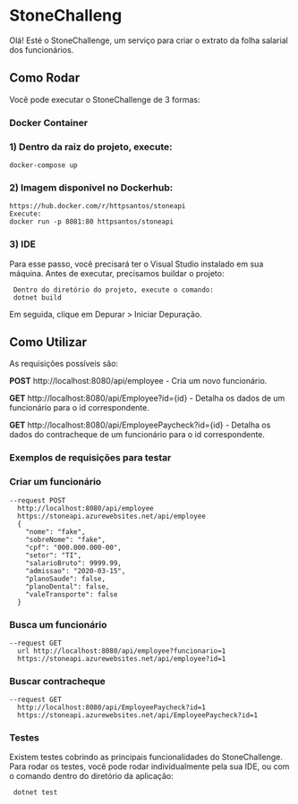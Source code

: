 # StoneChalleng

Olá! Esté o StoneChallenge, um serviço para criar o extrato da folha salarial dos funcionários.

## Como Rodar

Você pode executar o StoneChallenge de 3 formas:

### Docker Container
 
### 1) Dentro da raiz do projeto, execute:
```
docker-compose up
```
### 2) Imagem disponivel no Dockerhub:
```
https://hub.docker.com/r/httpsantos/stoneapi
Execute:
docker run -p 8081:80 httpsantos/stoneapi
```
### 3) IDE 
Para esse passo, você precisará ter o Visual Studio instalado em sua máquina.
Antes de executar, precisamos buildar o projeto:
```
 Dentro do diretório do projeto, execute o comando:
 dotnet build
```
Em seguida, clique em Depurar > Iniciar Depuração.


## Como Utilizar
As requisições possíveis são:

**POST** http://localhost:8080/api/employee - Cria um novo funcionário.

**GET** http://localhost:8080/api/Employee?id={id} - Detalha os dados de um funcionário para o id correspondente.

**GET** http://localhost:8080/api/EmployeePaycheck?id={id} - Detalha os dados do contracheque de um funcionário para o id correspondente.

### Exemplos de requisições para testar

### Criar um funcionário
```
--request POST
  http://localhost:8080/api/employee
  https://stoneapi.azurewebsites.net/api/employee
  {
    "nome": "fake",
    "sobreNome": "fake",
    "cpf": "000.000.000-00",
    "setor": "TI",
    "salarioBruto": 9999.99,
    "admissao": "2020-03-15",
    "planoSaude": false,
    "planoDental": false,
    "valeTransporte": false
  }
```

### Busca um funcionário
```
--request GET
  url http://localhost:8080/api/employee?funcionario=1
  https://stoneapi.azurewebsites.net/api/employee?id=1
```

### Buscar contracheque
```
--request GET
  http://localhost:8080/api/EmployeePaycheck?id=1
  https://stoneapi.azurewebsites.net/api/EmployeePaycheck?id=1
```

### Testes 

Existem testes cobrindo as principais funcionalidades do StoneChallenge.
Para rodar os testes, você pode rodar individualmente pela sua IDE, ou
com o comando dentro do diretório da aplicação:
```
 dotnet test
```
